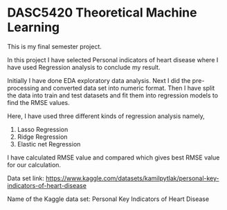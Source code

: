 # DASC5420 Theoretical Machine Learning
This is my final semester project.

In this project I have selected Personal indicators of heart disease where I have used Regression analysis to conclude my result.

Initially I have done EDA exploratory data analysis. Next I did the pre-processing and converted data set into numeric format. Then I have split the data into train and test datasets and fit them into regression models to find the RMSE values.

Here, I have used three different kinds of regression analysis namely,
1. Lasso Regression
2. Ridge Regression
3. Elastic net Regression

I have calculated RMSE value and compared which gives best RMSE value for our calculation.

Data set link: https://www.kaggle.com/datasets/kamilpytlak/personal-key-indicators-of-heart-disease

Name of the Kaggle data set: Personal Key Indicators of Heart Disease

